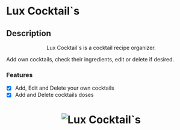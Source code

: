 # Lux Cocktail`s

## Description
<p align="center">Lux Cocktail`s is a cocktail recipe organizer.</p>

Add own cocktails, check their ingredients, edit or delete if desired.
### Features

- [x] Add, Edit and Delete your own cocktails
- [x] Add and Delete cocktails doses

<h1 align="center">
  <img alt="Lux Cocktail`s" title="Lux Cocktail`s" src="./assets/images/luxcocktails.png" />
</h1>
